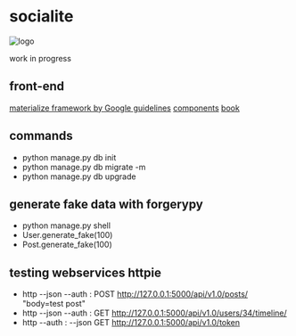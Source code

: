 # socialite
![logo](https://codeship.com/projects/fda370c0-da6c-0134-0795-3a4993b56c58/status?branch=master)

work in progress

## front-end
[materialize framework by Google guidelines](https://getmdl.io/index.html)
[components](https://getmdl.io/components/index.html#textfields-section)
[book](https://blog.miguelgrinberg.com/post/the-flask-mega-tutorial-part-i-hello-world/page/5)


## commands
* python manage.py db init
* python manage.py db migrate -m <migration example>
* python manage.py db upgrade

## generate fake data with forgerypy
* python manage.py shell
* User.generate_fake(100)
* Post.generate_fake(100)

## testing webservices httpie
* http --json --auth <email>:<password> POST http://127.0.0.1:5000/api/v1.0/posts/ "body=test post"
* http --json --auth : GET http://127.0.0.1:5000/api/v1.0/users/34/timeline/
* http --auth <email>:<password> --json GET http://127.0.0.1:5000/api/v1.0/token
